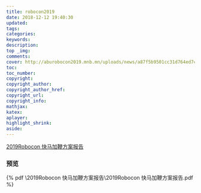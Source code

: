 ```yaml
---
title: robocon2019
date: 2018-12-12 19:40:30
updated:
tags:
categories:
keywords:
description:
top _img:
comments:
cover: http://aburobocon2019.mnb.mn/uploads/news/a87f5b9501cc31d764ed7c76b56b1dea99aad65e.png
toc:
toc_number:
copyright:
copyright_author:
copyright_author_href:
copyright_url:
copyright_info:
mathjax:
katex:
aplayer:
highlight_shrink:
aside:
---
```

[2019Robocon 快马加鞭方案报告](https://photo.lyh.best/2021/03/09/3b998d820df3b.pdf)
### 预览
{% pdf \2019Robocon 快马加鞭方案报告\2019Robocon 快马加鞭方案报告.pdf %}
